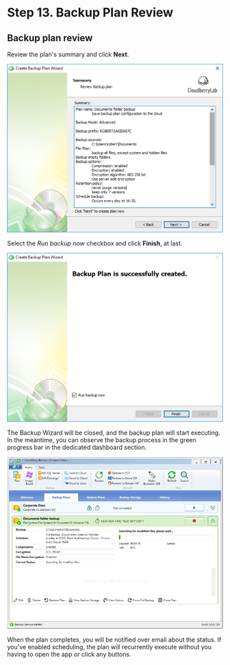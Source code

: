 # Step 13. Backup Plan Review

## Backup plan review

Review the plan's summary and click **Next**.

![](../../../../.gitbook/assets/wizard18.PNG)

Select the _Run backup now_ checkbox and click **Finish**, at last.

![](../../../../.gitbook/assets/wizard19.PNG)

The Backup Wizard will be closed, and the backup plan will start executing. In the meantime, you can observe the backup process in the green progress bar in the dedicated dashboard section.

![](../../../../.gitbook/assets/wizard20.PNG)

When the plan completes, you will be notified over email about the status. If you've enabled scheduling, the plan will recurrently execute without you having to open the app or click any buttons.

